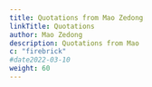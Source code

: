 ```yaml
---
title: Quotations from Mao Zedong
linkTitle: Quotations
author: Mao Zedong
description: Quotations from Mao
c: "firebrick"
#date2022-03-10
weight: 60
---
```

